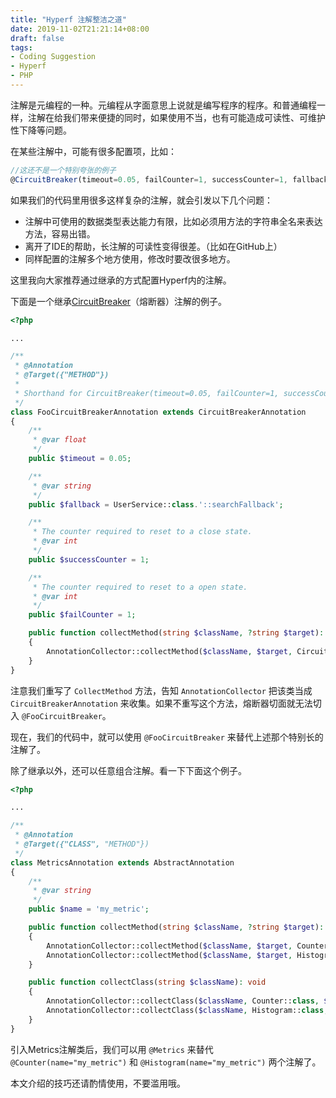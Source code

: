 ```yaml
---
title: "Hyperf 注解整洁之道"
date: 2019-11-02T21:21:14+08:00
draft: false
tags:
- Coding Suggestion
- Hyperf
- PHP
---
```


注解是元编程的一种。元编程从字面意思上说就是编写程序的程序。和普通编程一样，注解在给我们带来便捷的同时，如果使用不当，也有可能造成可读性、可维护性下降等问题。

在某些注解中，可能有很多配置项，比如：

```ts
//这还不是一个特别夸张的例子
@CircuitBreaker(timeout=0.05, failCounter=1, successCounter=1, fallback="App\Service\UserService::searchFallback")
```

如果我们的代码里用很多这样复杂的注解，就会引发以下几个问题：

* 注解中可使用的数据类型表达能力有限，比如必须用方法的字符串全名来表达方法，容易出错。
* 离开了IDE的帮助，长注解的可读性变得很差。（比如在GitHub上）
* 同样配置的注解多个地方使用，修改时要改很多地方。

这里我向大家推荐通过继承的方式配置Hyperf内的注解。

下面是一个继承[CircuitBreaker](https://doc.hyperf.io/#/zh/circuit-breaker)（熔断器）注解的例子。

```php
<?php

...

/**
 * @Annotation
 * @Target({"METHOD"})
 *
 * Shorthand for CircuitBreaker(timeout=0.05, failCounter=1, successCounter=1, fallback="App\Service\UserService::searchFallback")
 */
class FooCircuitBreakerAnnotation extends CircuitBreakerAnnotation
{
    /**
     * @var float
     */
    public $timeout = 0.05;

    /**
     * @var string
     */
    public $fallback = UserService::class.'::searchFallback';

    /**
     * The counter required to reset to a close state.
     * @var int
     */
    public $successCounter = 1;

    /**
     * The counter required to reset to a open state.
     * @var int
     */
    public $failCounter = 1;

    public function collectMethod(string $className, ?string $target): void
    {
        AnnotationCollector::collectMethod($className, $target, CircuitBreakerAnnotation::class, $this);
    }
}
```

注意我们重写了 `CollectMethod` 方法，告知 `AnnotationCollector` 把该类当成 `CircuitBreakerAnnotation` 来收集。如果不重写这个方法，熔断器切面就无法切入 `@FooCircuitBreaker`。

现在，我们的代码中，就可以使用 `@FooCircuitBreaker` 来替代上述那个特别长的注解了。

除了继承以外，还可以任意组合注解。看一下下面这个例子。

```php
<?php

...

/**
 * @Annotation
 * @Target({"CLASS", "METHOD"})
 */
class MetricsAnnotation extends AbstractAnnotation
{
    /**
     * @var string
     */
    public $name = 'my_metric';

    public function collectMethod(string $className, ?string $target): void
    {
        AnnotationCollector::collectMethod($className, $target, Counter::class, $this);
        AnnotationCollector::collectMethod($className, $target, Histogram::class, $this);
    }

    public function collectClass(string $className): void
    {
        AnnotationCollector::collectClass($className, Counter::class, $this);
        AnnotationCollector::collectClass($className, Histogram::class, $this);
    }
}
```

引入Metrics注解类后，我们可以用 `@Metrics` 来替代 `@Counter(name="my_metric")` 和 `@Histogram(name="my_metric")` 两个注解了。

本文介绍的技巧还请酌情使用，不要滥用哦。

